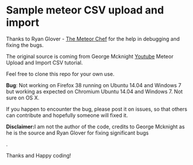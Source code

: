 # Sample meteor CSV upload and import 

Thanks to Ryan Glover - <a href="http://themeteorchef.com/">The Meteor Chef</a> for the help in debugging and fixing the bugs.

<p>The original source is coming from George Mcknight <a href="https://youtu.be/arutBQUi1bc" target="_blank">Youtube</a> Meteor Upload and Import CSV tutorial. </p>

<p>Feel free to clone this repo for your own use.</p>

<p><strong>Bug</strong>: Not working on Firefox 38 running on Ubuntu 14.04 and Windows 7 but working as expected on Chromium Ubuntu 14.04 and Windows 7. Not sure on OS X.</p>

<p>If you happen to encounter the bug, please post it on issues, so that others can contribute and hopefully someone will fixed it.</p>

<p><strong>Disclaimer:</strong>I am not the author of the code, credits to George Mcknight as he is the source and Ryan Glover for fixing significant bugs</p>.

<p>Thanks and Happy coding!</p>
